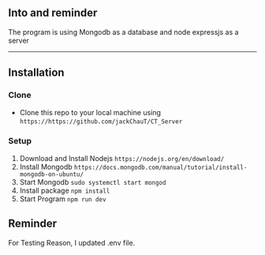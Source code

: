 ## Into and reminder
The program is using Mongodb as a database and node expressjs as a server
___
## Installation
### Clone 
- Clone this repo to your local machine using `https://https://github.com/jackChauT/CT_Server`
### Setup
1. Download and Install Nodejs
`https://nodejs.org/en/download/`
2. Install Mongodb
`https://docs.mongodb.com/manual/tutorial/install-mongodb-on-ubuntu/`
3. Start Mongodb
`sudo systemctl start mongod`
4. Install package
`npm install`
5. Start Program
`npm run dev`

## Reminder
For Testing Reason, I updated .env file.
